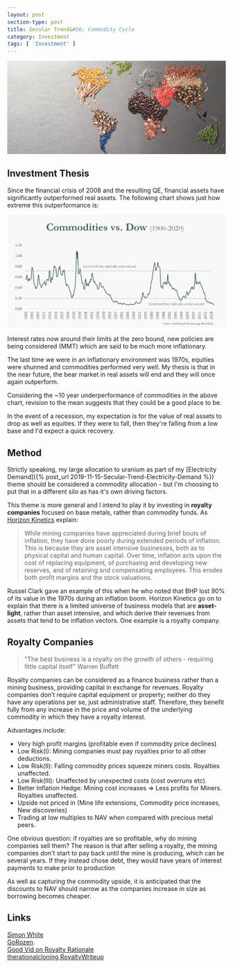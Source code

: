 ```yaml
---
layout: post
section-type: post
title: Secular Trend&#58; Commodity Cycle
category: Investment
tags: [ 'Investment' ]
---
```


<img style="border: 0;" src="/img/2019/20191128_header.jpg" />

## Investment Thesis

Since the financial crisis of 2008 and the resulting QE, financial assets have significantly 
outperformed real assets.  The following chart shows just how extreme this outperformance is:

<img style="border: 0;" src="/img/2019/20191128_DowCommodityRatio.jpg" />

Interest rates now around their limits at the zero bound, new policies are being considered 
(MMT) which are said to be much more inflationary.  

The last time we were in an inflationary environment was 1970s, equities were shunned
and commodities performed very well.  My thesis is that in the near future, the bear
market  in real assets will end and they will once again outperform.

Considering the ~10 year underperformance of commodities in the above chart, revision
to the mean suggests that they could be a good place to be.

In the event of a recession, my expectation is for the value of real assets to drop as well as
equities.  If they were to fall, then they're falling from a low base and I'd expect a quick 
recovery.


## Method

Strictly speaking, my large allocation to uranium as part of my [Electricity Demand]({% post_url 2019-11-15-Secular-Trend-Electricity-Demand %}) 
theme should be considered a commodity allocation - but I'm choosing to put that in a different 
silo as has it's own driving factors.

This theme is more general and I intend to play it by investing in **royalty companies** focused on 
base metals, rather than commodity funds.  As [Horizon Kinetics](https://horizonkinetics.com/app/uploads/Q4-2020-Review_Final_Approved.pdf) explain:

>While mining companies have appreciated during brief bouts of inflation, they have done poorly during extended 
>periods of inflation. This is because they are asset intensive businesses, both as to physical capital and human 
>capital. Over time, inflation acts upon the cost of replacing equipment, of purchasing and developing new 
>reserves, and of retaining and compensating employees.  This erodes both profit margins and the stock valuations.  

Russel Clark gave an example of this when he who noted that  BHP lost 90% of its value in the 1970s during an inflation 
boom.  Horizon Kinetics go on to explain that there is a limited universe of business models that are **asset-light**, 
rather than asset intensive, and which derive their revenues from assets that tend to be inflation vectors.  One example 
is a royalty company.


## Royalty Companies

>"The best business is a royalty on the growth of others  - requiring little capital itself" Warren Buffett

Royalty companies can be considered as a finance business rather than a mining business, providing 
capital in exchange for revenues.  Royalty companies don’t require capital equipment or property; neither do 
they have any operations per se, just administrative staff. Therefore, they benefit fully from any increase 
in the price and volume of the underlying commodity in which they have a royalty interest. 

Advantages include: 

- Very high profit margins (profitable even if commodity price declines)
- Low Risk(I): Mining companies must pay royalties prior to all other deductions.
- Low Risk(II): Falling commodity prices squeeze miners costs.  Royalties unaffected.
- Low Risk(III): Unaffected by unexpected costs (cost overruns etc).
- Better Inflation Hedge: Mining cost increases => Less profits for Miners.  Royalties unaffected. 
- Upside not priced in (Mine life extensions, Commodity price increases, New discoveries)
- Trading at low multiples to NAV when compared with precious metal peers.

One obvious question: if royalties are so profitable, why do mining companies sell them?
The reason is that after selling a royalty, the mining companies don't start to pay back until the mine is
producing, which can be several years.  If they instead chose debt, they would have years of interest payments 
to make prior to production


As well as capturing the commodity upside, it is anticipated that the discounts to NAV should narrow as 
the companies increase in size as borrowing becomes cheaper.




## Links

[Simon White](https://www.youtube.com/watch?v=7IeplCGRQ0g)  
[GoRozen]( http://blog.gorozen.com/blog/what-catalyst-will-finally-kill-the-commodities-bear-market).  
[Good Vid on Royalty Rationale](https://www.youtube.com/watch?v=4mRnsXpqtKE)  
[therationalcloning RoyaltyWriteup](https://therationalcloning.substack.com/p/the-rational-cloning-mosaic-musings-3?s=r)

